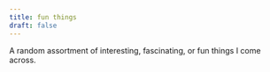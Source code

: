 ```yaml
---
title: fun things
draft: false
---
```


A random assortment of interesting, fascinating, or fun things I come across.